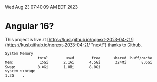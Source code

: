 Wed Aug 23 07:40:09 AM EDT 2023

# Angular 16?


This project is live at [https://kusl.github.io/ngnext-2023-04-21/](https://kusl.github.io/ngnext-2023-04-21/ "next!") thanks to Github.

```bash
System Memory
               total        used        free      shared  buff/cache   available
Mem:            15Gi       2.1Gi       4.5Gi       324Mi       8.6Gi        12Gi
Swap:          8.0Gi       1.0Mi       8.0Gi
System Storage
1.3G	.
